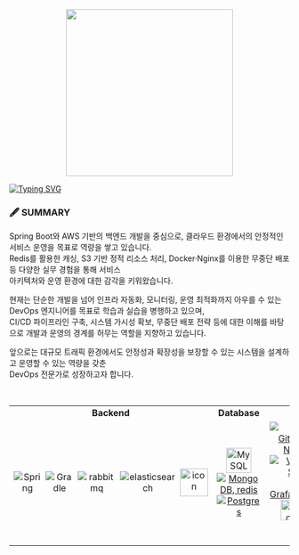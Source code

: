 <div id="header" align="center">
<img src="https://assets.website-files.com/6174a877844b8d384f2230b9/621405faf156b68381c89877_Untitled%20design.gif" width="300"/>
</div>

[![Typing SVG](https://readme-typing-svg.demolab.com?font=Dancing+Script&weight=500&size=40&pause=1000&center=true&vCenter=true&width=1000&height=100&lines=Hello+Welcome+To+My+Github+Profile+;I+Am+A+Backend+Developer;I+Hava+5+Years+Of+Experiences)](https://git.io/typing-svg)

### 🖋️ SUMMARY

Spring Boot와 AWS 기반의 백엔드 개발을 중심으로, 클라우드 환경에서의 안정적인 서비스 운영을 목표로 역량을 쌓고 있습니다.  
Redis를 활용한 캐싱, S3 기반 정적 리소스 처리, Docker·Nginx를 이용한 무중단 배포 등 다양한 실무 경험을 통해 서비스  
아키텍처와 운영 환경에 대한 감각을 키워왔습니다.

현재는 단순한 개발을 넘어 인프라 자동화, 모니터링, 운영 최적화까지 아우를 수 있는 DevOps 엔지니어를 목표로 학습과 실습을 병행하고 있으며,  
CI/CD 파이프라인 구축, 시스템 가시성 확보, 무중단 배포 전략 등에 대한 이해를 바탕으로 개발과 운영의 경계를 허무는 역할을 지향하고 있습니다.

앞으로는 대규모 트래픽 환경에서도 안정성과 확장성을 보장할 수 있는 시스템을 설계하고 운영할 수 있는 역량을 갖춘  
DevOps 전문가로 성장하고자 합니다.

<br>

<div style='display:flex; flex-direction:column; align-items:center ; justify-content:center'>
<table>
  <tr>
    <td align="center" width="300"><strong>Backend</strong></td>
    <td align="center" width="300"><strong>Database</strong></td>
    <td align="center" width="400"><strong>Tools</strong></td>
  </tr>
  <tr>
    <td align="center">
      <div style="display: flex; gap: 8px; align-items: center;">
        <img src="https://skillicons.dev/icons?i=spring" alt="Spring" />
        <img src="https://skillicons.dev/icons?i=gradle" alt="Gradle" />
        <img src="https://skillicons.dev/icons?i=rabbitmq" alt="rabbitmq" />
        <img src="https://skillicons.dev/icons?i=elasticsearch" alt="elasticsearch" />
        <img src="https://techstack-generator.vercel.app/nginx-icon.svg" alt="icon" width="50" height="50" />
      </div>
  </td>
    <td align="center">
      <a href="https://skillicons.dev">
        <img src="https://techstack-generator.vercel.app/mysql-icon.svg" alt="MySQL" width="45" height="45" />
        <img src="https://skillicons.dev/icons?i=mongodb,redis" alt="MongoDB, redis" />
        <img src="https://skillicons.dev/icons?i=postgres" alt="Postgres" />
      </a>
    </td>
    <td align="center">
      <a href="https://skillicons.dev">
        <img src="https://skillicons.dev/icons?i=git,github,githubactions,figma,notion,firebase" alt="Git, GitHub, GitAction, Figma, Notin, firebase" />
        </br>
        <img src="https://skillicons.dev/icons?i=vscode,visualstudio,idea,postman,grafana,prometheus" alt="VS Code,Visual Studio, Idea, Postman, Grafana,prometheus, " />
        </br>
        <img src="https://techstack-generator.vercel.app/kubernetes-icon.svg" alt="icon" width="37" height="37" />
        <img src="https://techstack-generator.vercel.app/docker-icon.svg" alt="Docker" width="37" height="37" />
        <img src="https://techstack-generator.vercel.app/aws-icon.svg" alt="AWS" width="37" height="37" />
        <img src="https://techstack-generator.vercel.app/restapi-icon.svg" alt="REST API" width="37" height="37" />
      </a>
    </td>
  </tr>
</table>
<br />
